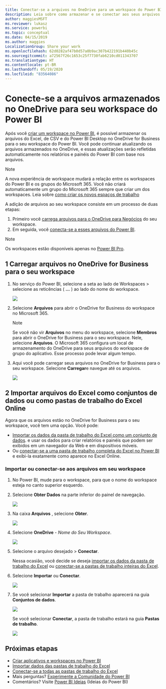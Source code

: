 ```yaml
---
title: Conectar-se a arquivos no OneDrive para um workspace do Power BI
description: Leia sobre como armazenar e se conectar aos seus arquivos de Excel, CSV e do Power BI Desktop no OneDrive para o seu workspace do Power BI.
author: maggiesMSFT
ms.reviewer: lukasz
ms.service: powerbi
ms.topic: conceptual
ms.date: 04/15/2019
ms.author: maggies
LocalizationGroup: Share your work
ms.openlocfilehash: 62d0282af47b0d57a0b9ac307b422191b440b45c
ms.sourcegitcommit: a72567f26c1653c25f7730fab6210cd011343707
ms.translationtype: HT
ms.contentlocale: pt-BR
ms.lasthandoff: 05/19/2020
ms.locfileid: "83564086"
---
```

# <a name="connect-to-files-stored-in-onedrive-for-your-power-bi-workspace"></a>Conecte-se a arquivos armazenados no OneDrive para seu workspace do Power BI
Após você [criar um workspace no Power BI](../collaborate-share/service-create-distribute-apps.md), é possível armazenar os arquivos do Excel, de CSV e do Power BI Desktop no OneDrive for Business para o seu workspace do Power BI. Você pode continuar atualizando os arquivos armazenados no OneDrive, e essas atualizações serão refletidas automaticamente nos relatórios e painéis do Power BI com base nos arquivos. 

> [!NOTE]
> A nova experiência de workspace mudará a relação entre os workspaces do Power BI e os grupos do Microsoft 365. Você não criará automaticamente um grupo do Microsoft 365 sempre que criar um dos workspaces. Leia sobre [como criar os novos espaços de trabalho](../collaborate-share/service-create-the-new-workspaces.md)

A adição de arquivos ao seu workspace consiste em um processo de duas etapas: 

1. Primeiro você [carrega arquivos para o OneDrive para Negócios](service-connect-to-files-in-app-workspace-onedrive-for-business.md#1-upload-files-to-the-onedrive-for-business-for-your-workspace) do seu workspace.
2. Em seguida, você [conecta-se a esses arquivos do Power BI](service-connect-to-files-in-app-workspace-onedrive-for-business.md#2-import-excel-files-as-datasets-or-as-excel-online-workbooks).

> [!NOTE]
> Os workspaces estão disponíveis apenas no [Power BI Pro](../fundamentals/service-features-license-type.md).
> 

## <a name="1-upload-files-to-the-onedrive-for-business-for-your-workspace"></a>1 Carregar arquivos no OneDrive for Business para o seu workspace
1. No serviço do Power BI, selecione a seta ao lado de Workspaces &gt; selecione as reticências ( **...** ) ao lado do nome do workspace. 
   
   ![](media/service-connect-to-files-in-app-workspace-onedrive-for-business/power-bi-app-ellipsis.png)
2. Selecione **Arquivos** para abrir o OneDrive for Business do workspace no Microsoft 365.
   
   > [!NOTE]
   > Se você não vir **Arquivos** no menu do workspace, selecione **Membros** para abrir o OneDrive for Business para o seu workspace. Nele, selecione **Arquivos**. O Microsoft 365 configura um local de armazenamento do OneDrive para seus arquivos do workspace de grupo do aplicativo. Esse processo pode levar algum tempo.
   > 
   > 
3. Aqui você pode carregar seus arquivos no OneDrive for Business para o seu workspace. Selecione **Carregar**e navegue até os arquivos.
   
   ![](media/service-connect-to-files-in-app-workspace-onedrive-for-business/pbi_grpfilesonedrive.png)

## <a name="2-import-excel-files-as-datasets-or-as-excel-online-workbooks"></a>2 Importar arquivos do Excel como conjuntos de dados ou como pastas de trabalho do Excel Online
Agora que os arquivos estão no OneDrive for Business para o seu workspace, você tem uma opção. Você pode: 

* [Importar os dados da pasta de trabalho do Excel como um conjunto de dados](service-get-data-from-files.md). e usar os dados para criar relatórios e painéis que podem ser exibidos em um navegador da Web e em dispositivos móveis.
* Ou [conectar-se a uma pasta de trabalho completa do Excel no Power BI](service-excel-workbook-files.md) e exibi-la exatamente como aparece no Excel Online.

### <a name="import-or-connect-to-the-files-in-your-workspace"></a>Importar ou conectar-se aos arquivos em seu workspace
1. No Power BI, mude para o workspace, para que o nome do workspace esteja no canto superior esquerdo. 
2. Selecione **Obter Dados** na parte inferior do painel de navegação. 
   
   ![](media/service-connect-to-files-in-app-workspace-onedrive-for-business/power-bi-app-get-data-button.png)
3. Na caixa **Arquivos** , selecione **Obter**.
   
   ![](media/service-connect-to-files-in-app-workspace-onedrive-for-business/pbi_getfiles.png)
4. Selecione **OneDrive** - *Nome do Seu Workspace*.
   
    ![](media/service-connect-to-files-in-app-workspace-onedrive-for-business/pbi_grp_one_drive_shrpt.png)
5. Selecione o arquivo desejado > **Conectar**.
   
    Nessa ocasião, você decide se deseja [importar os dados da pasta de trabalho do Excel](service-get-data-from-files.md) ou [conectar-se a pastas de trabalho inteiras do Excel](service-excel-workbook-files.md).
6. Selecione **Importar** ou **Conectar**.
   
    ![](media/service-connect-to-files-in-app-workspace-onedrive-for-business/pbi_importexceldataorwholecrop.png)
7. Se você selecionar **Importar** a pasta de trabalho aparecerá na guia **Conjuntos de dados**. 
   
    ![](media/service-connect-to-files-in-app-workspace-onedrive-for-business/power-bi-app-excel-file-import.png)
   
    Se você selecionar **Conectar**, a pasta de trabalho estará na guia **Pastas de trabalho**.
   
    ![](media/service-connect-to-files-in-app-workspace-onedrive-for-business/power-bi-app-excel-file-connect.png)

## <a name="next-steps"></a>Próximas etapas
* [Criar aplicativos e workspaces no Power BI](../collaborate-share/service-create-distribute-apps.md)
* [Importar dados das pastas de trabalho do Excel](service-get-data-from-files.md)
* [Conectar-se a todas as pastas de trabalho do Excel](service-excel-workbook-files.md)
* Mais perguntas? [Experimente a Comunidade do Power BI](https://community.powerbi.com/)
* Comentários? Visite [Power BI Ideias](https://ideas.powerbi.com/forums/265200-power-bi) (Ideias do Power BI)
